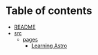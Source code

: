# Table of contents

* [README](README.md)
* [src](src/README.md)
  * [pages](src/pages/README.md)
    * [Learning Astro](src/pages/learning-astro.md)
